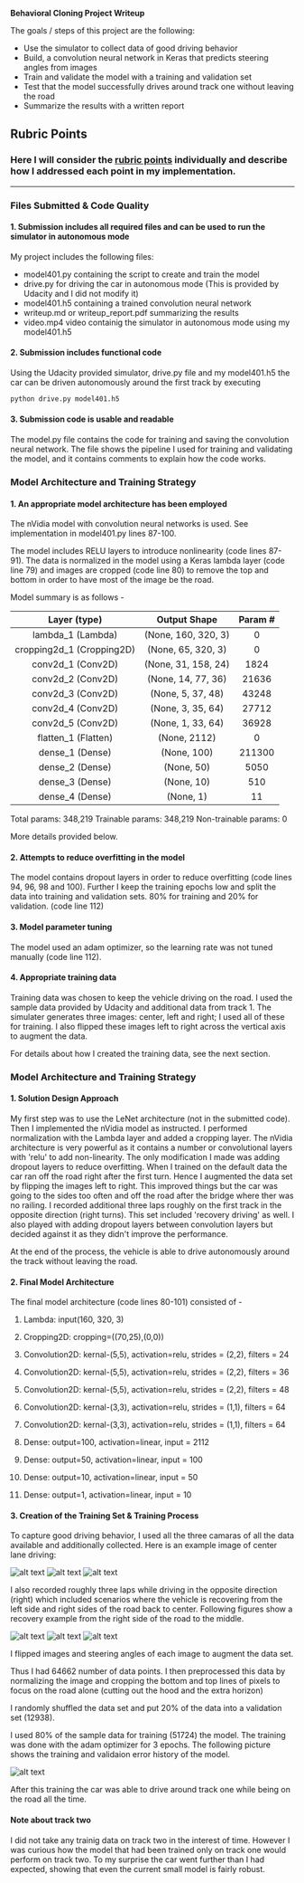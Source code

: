 **Behavioral Cloning Project Writeup**

The goals / steps of this project are the following:
* Use the simulator to collect data of good driving behavior
* Build, a convolution neural network in Keras that predicts steering angles from images
* Train and validate the model with a training and validation set
* Test that the model successfully drives around track one without leaving the road
* Summarize the results with a written report


[//]: # (Image References)

[image1]: ./pictures/left_2016_12_01_13_31_15_513.jpg "Left"
[image2]: ./pictures/center_2016_12_01_13_31_15_513.jpg "Center"
[image3]: ./pictures/right_2016_12_01_13_31_15_513.jpg "Right"
[image4]: ./pictures/center_2018_08_13_05_56_33_832.jpg "Recovery Image1"
[image5]: ./pictures/center_2018_08_13_05_56_34_421.jpg "Recovery Image2"
[image6]: ./pictures/center_2018_08_13_05_56_35_146.jpg "Recovery Image3"
[image7]: ./pictures/fit_history401.png "Fit History"

## Rubric Points
### Here I will consider the [rubric points](https://review.udacity.com/#!/rubrics/432/view) individually and describe how I addressed each point in my implementation.  

---
### Files Submitted & Code Quality

#### 1. Submission includes all required files and can be used to run the simulator in autonomous mode

My project includes the following files:
* model401.py containing the script to create and train the model
* drive.py for driving the car in autonomous mode (This is provided by Udacity and I did not modify it)
* model401.h5 containing a trained convolution neural network 
* writeup.md or writeup_report.pdf summarizing the results
* video.mp4 video containig the simulator in autonomous mode using my model401.h5

#### 2. Submission includes functional code
Using the Udacity provided simulator, drive.py file and my model401.h5 the car can be driven autonomously around the first track by executing 
```sh
python drive.py model401.h5
```

#### 3. Submission code is usable and readable

The model.py file contains the code for training and saving the convolution neural network. The file shows the pipeline I used for training and validating the model, and it contains comments to explain how the code works.

### Model Architecture and Training Strategy

#### 1. An appropriate model architecture has been employed

The nVidia model with convolution neural networks is used. See implementation in model401.py lines 87-100. 

The model includes RELU layers to introduce nonlinearity (code lines 87-91). The data is normalized in the model using a Keras lambda layer (code line 79) and images are cropped (code line 80) to remove the top and bottom in order to have most of the image be the road.

Model summary is as follows - 

|Layer (type)         |        Output Shape      |        Param # |
|:------------------------:|:--------------------:|:--------------:|
|lambda_1 (Lambda)  |       (None, 160, 320, 3)    |      0       |
|cropping2d_1 (Cropping2D)  |  (None, 65, 320, 3)  |      0       |
|conv2d_1 (Conv2D)     |       (None, 31, 158, 24) |      1824    |
|conv2d_2 (Conv2D)     |       (None, 14, 77, 36)  |      21636   | 
|conv2d_3 (Conv2D)     |       (None, 5, 37, 48)   |      43248   |
|conv2d_4 (Conv2D)     |       (None, 3, 35, 64)   |      27712   |
|conv2d_5 (Conv2D)     |       (None, 1, 33, 64)   |      36928   |
|flatten_1 (Flatten)   |       (None, 2112)        |      0       |
|dense_1 (Dense)       |       (None, 100)         |      211300  |
|dense_2 (Dense)       |       (None, 50)          |      5050    |
|dense_3 (Dense)       |       (None, 10)          |      510     |
|dense_4 (Dense)       |       (None, 1)           |      11      |

Total params: 348,219
Trainable params: 348,219
Non-trainable params: 0

More details provided below.

#### 2. Attempts to reduce overfitting in the model

The model contains dropout layers in order to reduce overfitting (code lines 94, 96, 98 and 100). Further I keep the training epochs low and split the 
data into training and validation sets. 80% for training and 20% for validation. (code line 112)


#### 3. Model parameter tuning

The model used an adam optimizer, so the learning rate was not tuned manually (code line 112).

#### 4. Appropriate training data

Training data was chosen to keep the vehicle driving on the road. I used the sample data provided by Udacity and additional data from track 1. 
The simulater generates three images: center, left and right; I used all of these for training. I also flipped these images left to right across the vertical axis to augment the data.

For details about how I created the training data, see the next section. 

### Model Architecture and Training Strategy

#### 1. Solution Design Approach

My first step was to use the LeNet architecture (not in the submitted code). Then I implemented the nVidia model as instructed. I performed normalization with the Lambda layer
and added a cropping layer. The nVidia architecture is very powerful as it contains a number or convolutional layers with 'relu' to add non-linearity. The only modification I made was adding dropout layers to reduce overfitting.
When I trained on the default data the car ran off the road right after the first turn. Hence I augmented the data set by flipping the images left to right. This improved things but the car was going to the sides too often and off the road 
after the bridge where ther was no railing. I recorded additional three laps roughly on the first track in the opposite direction (right turns). This set included 'recovery driving' as well. I also played with adding dropout layers between convolution layers but 
decided against it as they didn't improve the performance.

At the end of the process, the vehicle is able to drive autonomously around the track without leaving the road.

#### 2. Final Model Architecture

The final model architecture (code lines 80-101) consisted of - 

1. Lambda: input(160, 320, 3)
2. Cropping2D: cropping=((70,25),(0,0))

3. Convolution2D: kernal-(5,5), activation=relu, strides = (2,2), filters = 24
4. Convolution2D: kernal-(5,5), activation=relu, strides = (2,2), filters = 36
5. Convolution2D: kernal-(5,5), activation=relu, strides = (2,2), filters = 48
6. Convolution2D: kernal-(3,3), activation=relu, strides = (1,1), filters = 64
7. Convolution2D: kernal-(3,3), activation=relu, strides = (1,1), filters = 64

8. Dense: output=100, activation=linear, input = 2112
9. Dense: output=50, activation=linear, input = 100
10. Dense: output=10, activation=linear, input = 50
11. Dense: output=1, activation=linear, input = 10

#### 3. Creation of the Training Set & Training Process

To capture good driving behavior, I used all the three camaras of all the data available and additionally collected. Here is an example image of center lane driving:

![alt text][image1]
![alt text][image2]
![alt text][image3]

I also recorded roughly three laps while driving in the opposite direction (right) which included scenarios where the vehicle is recovering from the left side and right sides of the road back to center. 
Following figures show a recovery example from the right side of the road to the middle.

![alt text][image4]
![alt text][image5]
![alt text][image6]

I flipped images and steering angles of each image to augment the data set.

Thus I had 64662 number of data points. I then preprocessed this data by normalizing the image and cropping the bottom and top lines of pixels to focus on the road alone (cutting out the hood and the extra horizon)

I randomly shuffled the data set and put 20% of the data into a validation set (12938). 

I used 80% of the sample data for training (51724) the model. The training was done with the adam optimizer for 3 epochs. The following picture shows the training and validaion error history of the model.

![alt text][image7]

After this training the car was able to drive around track one while being on the road all the time.


#### Note about track two

I did not take any trainig data on track two in the interest of time. However I was curious how the model that had been trained only on track one would perform on track two. To my surprise the car went further than I had expected, 
showing that even the current small model is fairly robust. 
